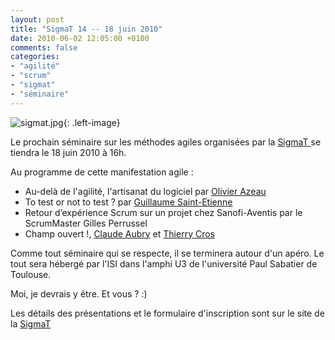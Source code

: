 ```yaml
---
layout: post
title: "SigmaT 14 -- 18 juin 2010"
date: 2010-06-02 12:05:00 +0100
comments: false
categories: 
- "agilité"
- "scrum"
- "sigmat"
- "séminaire"
---
```

![sigmat.jpg](https://blog-img.crafting-labs.fr/logo/.sigmat_s.jpg){: .left-image}

Le prochain séminaire sur les méthodes agiles organisées par la [SigmaT ](http://www.sigmat.fr) se tiendra le 18 juin 2010 à 16h.

Au programme de cette manifestation agile : 

* Au-delà de l'agilité, l'artisanat du logiciel par [Olivier Azeau](http://agilitateur.azeau.com)
* To test or not to test ? par [Guillaume Saint-Etienne](http://www.dotnetguru2.org/gse/index.php)
* Retour d’expérience Scrum sur un projet chez Sanofi-Aventis par le ScrumMaster Gilles Perrussel
* Champ ouvert !, [Claude Aubry](http://www.aubryconseil.com) et [Thierry Cros](http://etreagile.thierrycros.net/)

Comme tout séminaire qui se respecte, il se terminera autour d'un apéro.
Le tout sera hébergé par l'ISI dans l'amphi U3 de l'université Paul Sabatier de Toulouse.

Moi, je devrais y être. Et vous ? :)

Les détails des présentations et le formulaire d'inscription sont sur le site de la [SigmaT](http://www.sigmat.fr)


